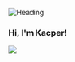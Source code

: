 ![Heading](https://raw.githubusercontent.com/Kacixx/README/main/README.png)


### Hi, I'm Kacper!
![](https://komarev.com/ghpvc/?username=Kacixx&label=PROFILE+VIEWS)
#
